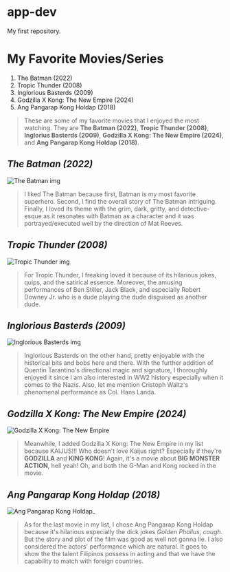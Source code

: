 # app-dev
My first repository.

# My Favorite Movies/Series

1. The Batman (2022)
2. Tropic Thunder (2008)
3. Inglorious Basterds (2009)
4. Godzilla X Kong: The New Empire (2024)
5. Ang Pangarap Kong Holdap (2018)

> These are some of my favorite movies that I enjoyed the most watching. They are **The Batman (2022)**, **Tropic Thunder (2008)**, **Inglorius Basterds (2009)**, **Godzilla X Kong: The New Empire (2024)**, and **Ang Pangarap Kong Holdap (2018)**.

## *The Batman (2022)*
![The Batman img](https://cdn.entries.clios.com/styles/clio_aotw_ems_image_details_retina/s3/entry_attachments/image/72/2297/22197/123544/xBckjuirX08J68hRmi7_Zgv4jhFeC3AbYX8REOHE770.jpeg/xBckjuirX08J68hRmi7_Zgv4jhFeC3AbYX8REOHE770.jpeg)
> I liked The Batman because first, Batman is my most favorite superhero. Second, I find the overall story of The Batman intriguing. Finally, I loved its theme with the grim, dark, gritty, and detective-esque as it resonates with Batman as a character and it was portrayed/executed well by the direction of Mat Reeves.

## *Tropic Thunder (2008)*
![Tropic Thunder img](https://image.tmdb.org/t/p/original/d8GTfeUv5GD95SDrg9XX2RVd5F2.jpg)
> For Tropic Thunder, I freaking loved it because of its hilarious jokes, quips, and the satirical essence. Moreover, the amusing performances of Ben Stiller, Jack Black, and especially Robert Downey Jr. who is a dude playing the dude disguised as another dude.

## *Inglorious Basterds (2009)*
![Inglorious Basterds img](https://th.bing.com/th/id/OIP.T9903M_fgoUrg_IEb1-9jQHaKV?rs=1&pid=ImgDetMain)
> Inglorious Basterds on the other hand, pretty enjoyable with the historical bits and bobs here and there. With the further addition of Quentin Tarantino's directional magic and signature, I thoroughly enjoyed it since I am also interested in WW2 history especially when it comes to the Nazis. Also, let me mention Cristoph Waltz's phenomenal performance as Col. Hans Landa.

## *Godzilla X Kong: The New Empire (2024)*
![Godzilla X Kong: The New Empire](https://cdn.kinocheck.com/i/9vgr1uh988.jpg)
> Meanwhile, I added Godzilla X Kong: The New Empire in my list because KAIJUS!!! Who doesn't love Kaijus right? Especially if they're **GODZILLA** and **KING KONG**! Again, it's a movie about **BIG MONSTER ACTION**, hell yeah! Oh, and both the G-Man and Kong rocked in the movie.

## *Ang Pangarap Kong Holdap (2018)*
![Ang Pangarap Kong Holdap](https://pelikulamania.com/wp-content/uploads/2018/11/1-ang-pangarap-kong-holdap-poster.jpg)_
> As for the last movie in my list, I chose Ang Pangarap Kong Holdap because it's hilarious especially the dick jokes *Golden Phallus, cough*. But the story and plot of the film was good as well not gonna lie. I also considered the actors' performance which are natural. It goes to show the the talent Filipinos possess in acting and that we have the capability to match with foreign countries.
